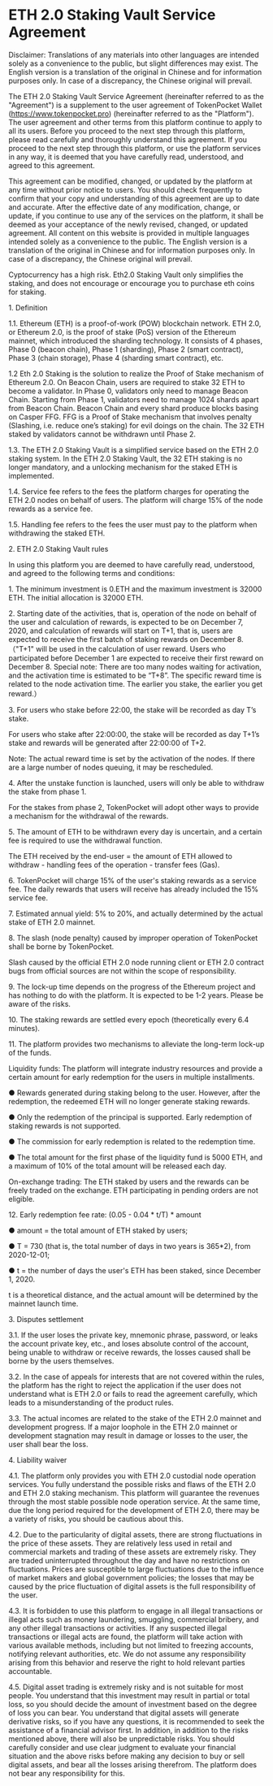 # ETH 2.0 Staking Vault Service Agreement

Disclaimer: Translations of any materials into other languages are intended solely as a convenience to the public, but slight differences may exist. The English version is a translation of the original in Chinese and for information purposes only. In case of a discrepancy, the Chinese original will prevail.

The ETH 2.0 Staking Vault Service Agreement (hereinafter referred to as the "Agreement") is a supplement to the user agreement of TokenPocket Wallet (https://www.tokenpocket.pro) (hereinafter referred to as the "Platform"). The user agreement and other terms from this platform continue to apply to all its users. Before you proceed to the next step through this platform, please read carefully and thoroughly understand this agreement. If you proceed to the next step through this platform, or use the platform services in any way, it is deemed that you have carefully read, understood, and agreed to this agreement.

This agreement can be modified, changed, or updated by the platform at any time without prior notice to users. You should check frequently to confirm that your copy and understanding of this agreement are up to date and accurate. After the effective date of any modification, change, or update, if you continue to use any of the services on the platform, it shall be deemed as your acceptance of the newly revised, changed, or updated agreement. All content on this website is provided in multiple languages intended solely as a convenience to the public. The English version is a translation of the original in Chinese and for information purposes only. In case of a discrepancy, the Chinese original will prevail.

Cyptocurrency has a high risk. Eth2.0 Staking Vault only simplifies the staking, and does not encourage or encourage you to purchase eth coins for staking.

1\. Definition

1.1. Ethereum (ETH) is a proof-of-work (POW) blockchain network. ETH 2.0, or Ethereum 2.0, is the proof of stake (PoS) version of the Ethereum mainnet, which introduced the sharding technology. It consists of 4 phases, Phase 0 (beacon chain), Phase 1 (sharding), Phase 2 (smart contract), Phase 3 (chain storage), Phase 4 (sharding smart contract), etc.

1.2 Eth 2.0 Staking is the solution to realize the Proof of Stake mechanism of Ethereum 2.0. On Beacon Chain, users are required to stake 32 ETH to become a validator. In Phase 0, validators only need to manage Beacon Chain. Starting from Phase 1, validators need to manage 1024 shards apart from Beacon Chain. Beacon Chain and every shard produce blocks basing on Casper FFG. FFG is a Proof of Stake mechanism that involves penalty (Slashing, i.e. reduce one’s staking) for evil doings on the chain. The 32 ETH staked by validators cannot be withdrawn until Phase 2.

1.3. The ETH 2.0 Staking Vault is a simplified service based on the ETH 2.0 staking system. In the ETH 2.0 Staking Vault, the 32 ETH staking is no longer mandatory, and a unlocking mechanism for the staked ETH is implemented.

1.4. Service fee refers to the fees the platform charges for operating the ETH 2.0 nodes on behalf of users. The platform will charge 15% of the node rewards as a service fee.

1.5. Handling fee refers to the fees the user must pay to the platform when withdrawing the staked ETH.

2\. ETH 2.0 Staking Vault rules

In using this platform you are deemed to have carefully read, understood, and agreed to the following terms and conditions:

1\. The minimum investment is 0.ETH and the maximum investment is 32000 ETH. The initial allocation is 32000 ETH.

2\. Starting date of the activities, that is, operation of the node on behalf of the user and calculation of rewards, is expected to be on December 7, 2020, and calculation of rewards will start on T+1, that is, users are expected to receive the first batch of staking rewards on December 8.（"T+1" will be used in the calculation of user reward. Users who participated before December 1 are expected to receive their first reward on December 8. Special note: There are too many nodes waiting for activation, and the activation time is estimated to be “T+8”. The specific reward time is related to the node activation time. The earlier you stake, the earlier you get reward.）

3\. For users who stake before 22:00, the stake will be recorded as day T’s stake.

For users who stake after 22:00:00, the stake will be recorded as day T+1’s stake and rewards will be generated after 22:00:00 of T+2.

Note: The actual reward time is set by the activation of the nodes. If there are a large number of nodes queuing, it may be rescheduled.

4\. After the unstake function is launched, users will only be able to withdraw the stake from phase 1.

For the stakes from phase 2, TokenPocket will adopt other ways to provide a mechanism for the withdrawal of the rewards.

5\. The amount of ETH to be withdrawn every day is uncertain, and a certain fee is required to use the withdrawal function.

The ETH received by the end-user = the amount of ETH allowed to withdraw - handling fees of the operation - transfer fees (Gas).

6\. TokenPocket will charge 15% of the user's staking rewards as a service fee. The daily rewards that users will receive has already included the 15% service fee.

7\. Estimated annual yield: 5% to 20%, and actually determined by the actual stake of ETH 2.0 mainnet.

8\. The slash (node ​​penalty) caused by improper operation of TokenPocket shall be borne by TokenPocket.

Slash caused by the official ETH 2.0 node running client or ETH 2.0 contract bugs from official sources are not within the scope of responsibility.

9\. The lock-up time depends on the progress of the Ethereum project and has nothing to do with the platform. It is expected to be 1-2 years. Please be aware of the risks.

10\. The staking rewards are settled every epoch (theoretically every 6.4 minutes).

11\. The platform provides two mechanisms to alleviate the long-term lock-up of the funds.

Liquidity funds:  The platform will integrate industry resources and provide a certain amount for early redemption for the users in multiple installments.

● Rewards generated during staking belong to the user. However, after the redemption, the redeemed ETH will no longer generate staking rewards.

● Only the redemption of the principal is supported. Early redemption of staking rewards is not supported.

● The commission for early redemption is related to the redemption time.

● The total amount for the first phase of the liquidity fund is 5000 ETH, and a maximum of 10% of the total amount will be released each day.

On-exchange trading: The ETH staked by users and the rewards can be freely traded on the exchange. ETH participating in pending orders are not eligible.

12\. Early redemption fee rate: (0.05 - 0.04 \* t/T) \* amount

● amount = the total amount of ETH staked by users;

● T = 730 (that is, the total number of days in two years is 365\*2), from 2020-12-01;

● t = the number of days the user's ETH has been staked, since December 1, 2020.

t is a theoretical distance, and the actual amount will be determined by the mainnet launch time.

3\. Disputes settlement

3.1. If the user loses the private key, mnemonic phrase, password, or leaks the account private key, etc., and loses absolute control of the account, being unable to withdraw or receive rewards, the losses caused shall be borne by the users themselves.

3.2. In the case of appeals for interests that are not covered within the rules, the platform has the right to reject the application if the user does not understand what is ETH 2.0 or fails to read the agreement carefully, which leads to a misunderstanding of the product rules.

3.3. The actual incomes are related to the stake of the ETH 2.0 mainnet and development progress. If a major loophole in the ETH 2.0 mainnet or development stagnation may result in damage or losses to the user, the user shall bear the loss.

4\. Liability waiver

4.1. The platform only provides you with ETH 2.0 custodial node operation services. You fully understand the possible risks and flaws of the ETH 2.0 and ETH 2.0 staking mechanism. This platform will guarantee the revenues through the most stable possible node operation service. At the same time, due the long period required for the development of ETH 2.0, there may be a variety of risks, you should be cautious about this.

4.2. Due to the particularity of digital assets, there are strong fluctuations in the price of these assets. They are relatively less used in retail and commercial markets and trading of these assets are extremely risky. They are traded uninterrupted throughout the day and have no restrictions on fluctuations. Prices are susceptible to large fluctuations due to the influence of market makers and global government policies; the losses that may be caused by the price fluctuation of digital assets is the full responsibility of the user.

4.3. It is forbidden to use this platform to engage in all illegal transactions or illegal acts such as money laundering, smuggling, commercial bribery, and any other illegal transactions or activities. If any suspected illegal transactions or illegal acts are found, the platform will take action with various available methods, including but not limited to freezing accounts, notifying relevant authorities, etc. We do not assume any responsibility arising from this behavior and reserve the right to hold relevant parties accountable.

4.5. Digital asset trading is extremely risky and is not suitable for most people. You understand that this investment may result in partial or total loss, so you should decide the amount of investment based on the degree of loss you can bear. You understand that digital assets will generate derivative risks, so if you have any questions, it is recommended to seek the assistance of a financial advisor first. In addition, in addition to the risks mentioned above, there will also be unpredictable risks. You should carefully consider and use clear judgment to evaluate your financial situation and the above risks before making any decision to buy or sell digital assets, and bear all the losses arising therefrom. The platform does not bear any responsibility for this.

